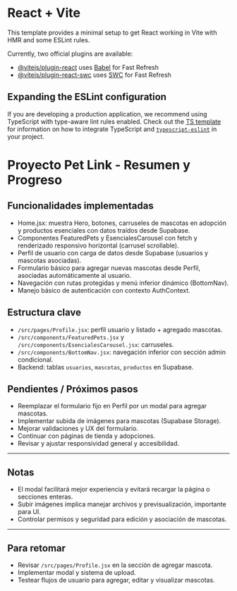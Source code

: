 # React + Vite

This template provides a minimal setup to get React working in Vite with HMR and some ESLint rules.

Currently, two official plugins are available:

- [@vitejs/plugin-react](https://github.com/vitejs/vite-plugin-react/blob/main/packages/plugin-react) uses [Babel](https://babeljs.io/) for Fast Refresh
- [@vitejs/plugin-react-swc](https://github.com/vitejs/vite-plugin-react/blob/main/packages/plugin-react-swc) uses [SWC](https://swc.rs/) for Fast Refresh

## Expanding the ESLint configuration

If you are developing a production application, we recommend using TypeScript with type-aware lint rules enabled. Check out the [TS template](https://github.com/vitejs/vite/tree/main/packages/create-vite/template-react-ts) for information on how to integrate TypeScript and [`typescript-eslint`](https://typescript-eslint.io) in your project.




# Proyecto Pet Link - Resumen y Progreso

## Funcionalidades implementadas

- Home.jsx: muestra Hero, botones, carruseles de mascotas en adopción y productos esenciales con datos traídos desde Supabase.
- Componentes FeaturedPets y EsencialesCarousel con fetch y renderizado responsivo horizontal (carrusel scrollable).
- Perfil de usuario con carga de datos desde Supabase (usuarios y mascotas asociadas).
- Formulario básico para agregar nuevas mascotas desde Perfil, asociadas automáticamente al usuario.
- Navegación con rutas protegidas y menú inferior dinámico (BottomNav).
- Manejo básico de autenticación con contexto AuthContext.

## Estructura clave

- `/src/pages/Profile.jsx`: perfil usuario y listado + agregado mascotas.
- `/src/components/FeaturedPets.jsx` y `/src/components/EsencialesCarousel.jsx`: carruseles.
- `/src/components/BottomNav.jsx`: navegación inferior con sección admin condicional.
- Backend: tablas `usuarios`, `mascotas`, `productos` en Supabase.

## Pendientes / Próximos pasos

- Reemplazar el formulario fijo en Perfil por un modal para agregar mascotas.
- Implementar subida de imágenes para mascotas (Supabase Storage).
- Mejorar validaciones y UX del formulario.
- Continuar con páginas de tienda y adopciones.
- Revisar y ajustar responsividad general y accesibilidad.

---

## Notas

- El modal facilitará mejor experiencia y evitará recargar la página o secciones enteras.
- Subir imágenes implica manejar archivos y previsualización, importante para UI.
- Controlar permisos y seguridad para edición y asociación de mascotas.

---

## Para retomar

- Revisar `/src/pages/Profile.jsx` en la sección de agregar mascota.
- Implementar modal y sistema de upload.
- Testear flujos de usuario para agregar, editar y visualizar mascotas.
